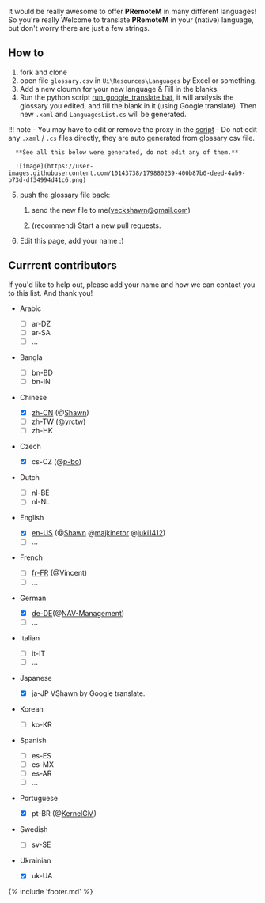 It would be really awesome to offer **PRemoteM** in many different languages! So you're really Welcome to translate **PRemoteM** in your (native) language, but don't worry there are just a few strings.

## How to

1. fork and clone
2. open file `glossary.csv` in `Ui\Resources\Languages` by Excel or something.
3. Add a new cloumn for your new language & Fill in the blanks.
4. Run the python script [run_google_translate.bat](https://github.com/1Remote/PRemoteM/blob/dev_net6/Ui/Resources/Languages/run_google_translate.bat), it will analysis the glossary you edited, and fill the blank in it (using Google translate). Then new `.xaml` and `LanguagesList.cs` will be generated.

!!! note
    - You may have to edit or remove the proxy in the [script](https://github.com/1Remote/1Remote/blob/dev_net6/Ui/Resources/Languages/glossary_maker.py#L142-L144)
    - Do not edit any `.xaml` / `.cs` files directly, they are auto generated from glossary csv file.

      **See all this below were generated, do not edit any of them.**

      ![image](https://user-images.githubusercontent.com/10143738/179880239-400b87b0-deed-4ab9-b73d-df34994d41c6.png)

5. push the glossary file back:

   1. send the new file to me(veckshawn@gmail.com)

   2. (recommend) Start a new pull requests.

6. Edit this page, add your name :)


## Currrent contributors

If you'd like to help out, please add your name and how we can contact you to this list. And thank you!

- Arabic

  - [ ] ar-DZ
  - [ ] ar-SA
  - [ ] ...

- Bangla

  - [ ] bn-BD
  - [ ] bn-IN

- Chinese

  - [x] [zh-CN](../tree/dev_net6/Ui/Resources/Languages/zh-cn.xaml) (@[Shawn](https://github.com/VShawn))
  - [ ] zh-TW (@[yrctw](https://github.com/yrctw))
  - [ ] zh-HK

- Czech

  - [x] cs-CZ (@[p-bo](https://github.com/p-bo))

- Dutch

  - [ ] nl-BE
  - [ ] nl-NL

- English

  - [x] [en-US](../tree/dev_net6/Ui/Resources/Languages/en-us.json) (@[Shawn](https://github.com/VShawn) @[majkinetor](https://github.com/majkinetor) @[luki1412](https://github.com/luki1412))
  - [ ] ...

- French

  - [ ] [fr-FR](../tree/dev_net6/Ui/Resources/Languages/fr-fr.json) (@Vincent)
  - [ ] ...

- German

  - [x] [de-DE](../tree/dev_net6/Ui/Resources/Languages/de-de.json)(@[NAV-Management](https://github.com/NAV-Management))
  - [ ] ...

- Italian

  - [ ] it-IT
  - [ ] ...

- Japanese

  - [x] ja-JP VShawn by Google translate.

- Korean

  - [ ] ko-KR

- Spanish

  - [ ] es-ES
  - [ ] es-MX
  - [ ] es-AR
  - [ ] ...

- Portuguese

  - [x] pt-BR (@[KernelGM](https://github.com/KernelGM))

- Swedish
  - [ ] sv-SE

- Ukrainian
  - [x] uk-UA

{% include 'footer.md' %}

